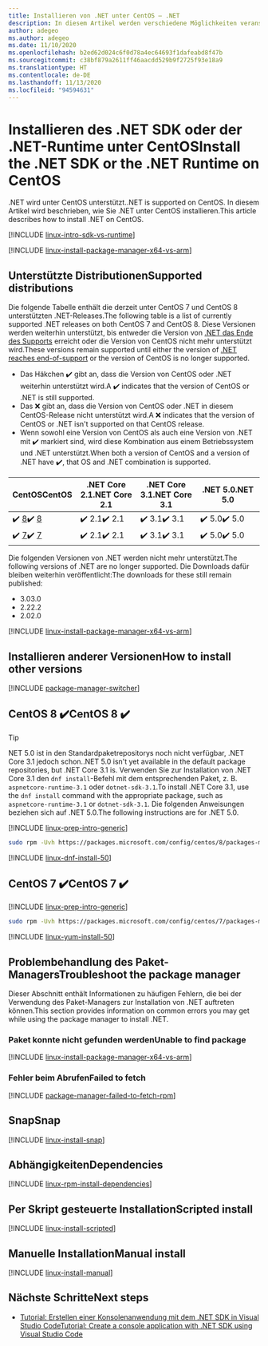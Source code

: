 ```yaml
---
title: Installieren von .NET unter CentOS – .NET
description: In diesem Artikel werden verschiedene Möglichkeiten veranschaulicht, das .NET SDK und die .NET-Runtime unter CentOS zu installieren.
author: adegeo
ms.author: adegeo
ms.date: 11/10/2020
ms.openlocfilehash: b2ed62d024c6f0d78a4ec64693f1dafeabd8f47b
ms.sourcegitcommit: c38bf879a2611ff46aacdd529b9f2725f93e18a9
ms.translationtype: HT
ms.contentlocale: de-DE
ms.lasthandoff: 11/13/2020
ms.locfileid: "94594631"
---
```

# <a name="install-the-net-sdk-or-the-net-runtime-on-centos"></a><span data-ttu-id="dadcf-103">Installieren des .NET SDK oder der .NET-Runtime unter CentOS</span><span class="sxs-lookup"><span data-stu-id="dadcf-103">Install the .NET SDK or the .NET Runtime on CentOS</span></span>

<span data-ttu-id="dadcf-104">.NET wird unter CentOS unterstützt.</span><span class="sxs-lookup"><span data-stu-id="dadcf-104">.NET is supported on CentOS.</span></span> <span data-ttu-id="dadcf-105">In diesem Artikel wird beschrieben, wie Sie .NET unter CentOS installieren.</span><span class="sxs-lookup"><span data-stu-id="dadcf-105">This article describes how to install .NET on CentOS.</span></span>

[!INCLUDE [linux-intro-sdk-vs-runtime](includes/linux-intro-sdk-vs-runtime.md)]

[!INCLUDE [linux-install-package-manager-x64-vs-arm](includes/linux-install-package-manager-x64-vs-arm.md)]

## <a name="supported-distributions"></a><span data-ttu-id="dadcf-106">Unterstützte Distributionen</span><span class="sxs-lookup"><span data-stu-id="dadcf-106">Supported distributions</span></span>

<span data-ttu-id="dadcf-107">Die folgende Tabelle enthält die derzeit unter CentOS 7 und CentOS 8 unterstützten .NET-Releases.</span><span class="sxs-lookup"><span data-stu-id="dadcf-107">The following table is a list of currently supported .NET releases on both CentOS 7 and CentOS 8.</span></span> <span data-ttu-id="dadcf-108">Diese Versionen werden weiterhin unterstützt, bis entweder die Version von [.NET das Ende des Supports](https://dotnet.microsoft.com/platform/support/policy/dotnet-core) erreicht oder die Version von CentOS nicht mehr unterstützt wird.</span><span class="sxs-lookup"><span data-stu-id="dadcf-108">These versions remain supported until either the version of [.NET reaches end-of-support](https://dotnet.microsoft.com/platform/support/policy/dotnet-core) or the version of CentOS is no longer supported.</span></span>

- <span data-ttu-id="dadcf-109">Das Häkchen ✔️ gibt an, dass die Version von CentOS oder .NET weiterhin unterstützt wird.</span><span class="sxs-lookup"><span data-stu-id="dadcf-109">A ✔️ indicates that the version of CentOS or .NET is still supported.</span></span>
- <span data-ttu-id="dadcf-110">Das ❌ gibt an, dass die Version von CentOS oder .NET in diesem CentOS-Release nicht unterstützt wird.</span><span class="sxs-lookup"><span data-stu-id="dadcf-110">A ❌ indicates that the version of CentOS or .NET isn't supported on that CentOS release.</span></span>
- <span data-ttu-id="dadcf-111">Wenn sowohl eine Version von CentOS als auch eine Version von .NET mit ✔️ markiert sind, wird diese Kombination aus einem Betriebssystem und .NET unterstützt.</span><span class="sxs-lookup"><span data-stu-id="dadcf-111">When both a version of CentOS and a version of .NET have ✔️, that OS and .NET combination is supported.</span></span>

| <span data-ttu-id="dadcf-112">CentOS</span><span class="sxs-lookup"><span data-stu-id="dadcf-112">CentOS</span></span>                   | <span data-ttu-id="dadcf-113">.NET Core 2.1</span><span class="sxs-lookup"><span data-stu-id="dadcf-113">.NET Core 2.1</span></span> | <span data-ttu-id="dadcf-114">.NET Core 3.1</span><span class="sxs-lookup"><span data-stu-id="dadcf-114">.NET Core 3.1</span></span> | <span data-ttu-id="dadcf-115">.NET 5.0</span><span class="sxs-lookup"><span data-stu-id="dadcf-115">.NET 5.0</span></span> |
|--------------------------|---------------|---------------|----------------|
| <span data-ttu-id="dadcf-116">✔️ [8](#centos-8-)</span><span class="sxs-lookup"><span data-stu-id="dadcf-116">✔️ [8](#centos-8-)</span></span> | <span data-ttu-id="dadcf-117">✔️ 2.1</span><span class="sxs-lookup"><span data-stu-id="dadcf-117">✔️ 2.1</span></span>        | <span data-ttu-id="dadcf-118">✔️ 3.1</span><span class="sxs-lookup"><span data-stu-id="dadcf-118">✔️ 3.1</span></span>        | <span data-ttu-id="dadcf-119">✔️ 5.0</span><span class="sxs-lookup"><span data-stu-id="dadcf-119">✔️ 5.0</span></span> |
| <span data-ttu-id="dadcf-120">✔️ [7](#centos-7-)</span><span class="sxs-lookup"><span data-stu-id="dadcf-120">✔️ [7](#centos-7-)</span></span> | <span data-ttu-id="dadcf-121">✔️ 2.1</span><span class="sxs-lookup"><span data-stu-id="dadcf-121">✔️ 2.1</span></span>        | <span data-ttu-id="dadcf-122">✔️ 3.1</span><span class="sxs-lookup"><span data-stu-id="dadcf-122">✔️ 3.1</span></span>        | <span data-ttu-id="dadcf-123">✔️ 5.0</span><span class="sxs-lookup"><span data-stu-id="dadcf-123">✔️ 5.0</span></span> |

<span data-ttu-id="dadcf-124">Die folgenden Versionen von .NET werden nicht mehr unterstützt.</span><span class="sxs-lookup"><span data-stu-id="dadcf-124">The following versions of .NET are no longer supported.</span></span> <span data-ttu-id="dadcf-125">Die Downloads dafür bleiben weiterhin veröffentlicht:</span><span class="sxs-lookup"><span data-stu-id="dadcf-125">The downloads for these still remain published:</span></span>

- <span data-ttu-id="dadcf-126">3.0</span><span class="sxs-lookup"><span data-stu-id="dadcf-126">3.0</span></span>
- <span data-ttu-id="dadcf-127">2.2</span><span class="sxs-lookup"><span data-stu-id="dadcf-127">2.2</span></span>
- <span data-ttu-id="dadcf-128">2.0</span><span class="sxs-lookup"><span data-stu-id="dadcf-128">2.0</span></span>

[!INCLUDE [linux-install-package-manager-x64-vs-arm](includes/linux-install-package-manager-x64-vs-arm.md)]

## <a name="how-to-install-other-versions"></a><span data-ttu-id="dadcf-129">Installieren anderer Versionen</span><span class="sxs-lookup"><span data-stu-id="dadcf-129">How to install other versions</span></span>

[!INCLUDE [package-manager-switcher](./includes/package-manager-heading-hack-pkgname.md)]

## <a name="centos-8-"></a><span data-ttu-id="dadcf-130">CentOS 8 ✔️</span><span class="sxs-lookup"><span data-stu-id="dadcf-130">CentOS 8 ✔️</span></span>

> [!TIP]
> <span data-ttu-id="dadcf-131">NET 5.0 ist in den Standardpaketrepositorys noch nicht verfügbar, .NET Core 3.1 jedoch schon.</span><span class="sxs-lookup"><span data-stu-id="dadcf-131">.NET 5.0 isn't yet available in the default package repositories, but .NET Core 3.1 is.</span></span> <span data-ttu-id="dadcf-132">Verwenden Sie zur Installation von .NET Core 3.1 den `dnf install`-Befehl mit dem entsprechenden Paket, z. B. `aspnetcore-runtime-3.1` oder `dotnet-sdk-3.1`.</span><span class="sxs-lookup"><span data-stu-id="dadcf-132">To install .NET Core 3.1, use the `dnf install` command with the appropriate package, such as `aspnetcore-runtime-3.1` or `dotnet-sdk-3.1`.</span></span> <span data-ttu-id="dadcf-133">Die folgenden Anweisungen beziehen sich auf .NET 5.0.</span><span class="sxs-lookup"><span data-stu-id="dadcf-133">The following instructions are for .NET 5.0.</span></span>

[!INCLUDE [linux-prep-intro-generic](includes/linux-prep-intro-generic.md)]

```bash
sudo rpm -Uvh https://packages.microsoft.com/config/centos/8/packages-microsoft-prod.rpm
```

[!INCLUDE [linux-dnf-install-50](includes/linux-install-50-dnf.md)]

## <a name="centos-7-"></a><span data-ttu-id="dadcf-134">CentOS 7 ✔️</span><span class="sxs-lookup"><span data-stu-id="dadcf-134">CentOS 7 ✔️</span></span>

[!INCLUDE [linux-prep-intro-generic](includes/linux-prep-intro-generic.md)]

```bash
sudo rpm -Uvh https://packages.microsoft.com/config/centos/7/packages-microsoft-prod.rpm
```

[!INCLUDE [linux-yum-install-50](includes/linux-install-50-yum.md)]

## <a name="troubleshoot-the-package-manager"></a><span data-ttu-id="dadcf-135">Problembehandlung des Paket-Managers</span><span class="sxs-lookup"><span data-stu-id="dadcf-135">Troubleshoot the package manager</span></span>

<span data-ttu-id="dadcf-136">Dieser Abschnitt enthält Informationen zu häufigen Fehlern, die bei der Verwendung des Paket-Managers zur Installation von .NET auftreten können.</span><span class="sxs-lookup"><span data-stu-id="dadcf-136">This section provides information on common errors you may get while using the package manager to install .NET.</span></span>

### <a name="unable-to-find-package"></a><span data-ttu-id="dadcf-137">Paket konnte nicht gefunden werden</span><span class="sxs-lookup"><span data-stu-id="dadcf-137">Unable to find package</span></span>

[!INCLUDE [linux-install-package-manager-x64-vs-arm](includes/linux-install-package-manager-x64-vs-arm.md)]

### <a name="failed-to-fetch"></a><span data-ttu-id="dadcf-138">Fehler beim Abrufen</span><span class="sxs-lookup"><span data-stu-id="dadcf-138">Failed to fetch</span></span>

[!INCLUDE [package-manager-failed-to-fetch-rpm](includes/package-manager-failed-to-fetch-rpm.md)]

## <a name="snap"></a><span data-ttu-id="dadcf-139">Snap</span><span class="sxs-lookup"><span data-stu-id="dadcf-139">Snap</span></span>

[!INCLUDE [linux-install-snap](includes/linux-install-snap.md)]

## <a name="dependencies"></a><span data-ttu-id="dadcf-140">Abhängigkeiten</span><span class="sxs-lookup"><span data-stu-id="dadcf-140">Dependencies</span></span>

[!INCLUDE [linux-rpm-install-dependencies](includes/linux-rpm-install-dependencies.md)]

## <a name="scripted-install"></a><span data-ttu-id="dadcf-141">Per Skript gesteuerte Installation</span><span class="sxs-lookup"><span data-stu-id="dadcf-141">Scripted install</span></span>

[!INCLUDE [linux-install-scripted](includes/linux-install-scripted.md)]

## <a name="manual-install"></a><span data-ttu-id="dadcf-142">Manuelle Installation</span><span class="sxs-lookup"><span data-stu-id="dadcf-142">Manual install</span></span>

[!INCLUDE [linux-install-manual](includes/linux-install-manual.md)]

## <a name="next-steps"></a><span data-ttu-id="dadcf-143">Nächste Schritte</span><span class="sxs-lookup"><span data-stu-id="dadcf-143">Next steps</span></span>

- [<span data-ttu-id="dadcf-144">Tutorial: Erstellen einer Konsolenanwendung mit dem .NET SDK in Visual Studio Code</span><span class="sxs-lookup"><span data-stu-id="dadcf-144">Tutorial: Create a console application with .NET SDK using Visual Studio Code</span></span>](../tutorials/with-visual-studio-code.md)
